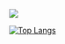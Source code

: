 
<picture>
<source
  srcset="https://github-readme-stats.vercel.app/api?username=zoi1op&show_icons=true&theme=synthwave"
  media="(prefers-color-scheme: dark)"
/>
<source
  srcset="https://github-readme-stats.vercel.app/api?username=zoi1op&show_icons=true"
  media="(prefers-color-scheme: light), (prefers-color-scheme: no-preference)"
/>
<img src="https://github-readme-stats.vercel.app/api?username=zoi1op&show_icons=true" />
</picture>

[![Top Langs](https://github-readme-stats.vercel.app/api/top-langs/?username=zoi1op&layout=compact)](https://github.com/zoi1op/github-readme-stats)

